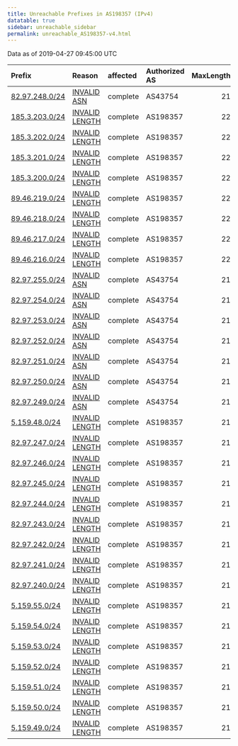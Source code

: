 ```yaml
---
title: Unreachable Prefixes in AS198357 (IPv4)
datatable: true
sidebar: unreachable_sidebar
permalink: unreachable_AS198357-v4.html
---
```


Data as of 2019-04-27 09:45:00 UTC


<div class="datatable-begin"></div>

| Prefix                                                 | Reason                                                                                                    | affected   | Authorized AS   |   MaxLength | Anchor                                         |   unreachable /24s |
|:-------------------------------------------------------|:----------------------------------------------------------------------------------------------------------|:-----------|:----------------|------------:|:-----------------------------------------------|-------------------:|
| [82.97.248.0/24](https://stat.ripe.net/82.97.248.0/24) | [INVALID ASN](https://rpki-validator.ripe.net/announcement-preview?asn=AS198357&prefix=82.97.248.0/24)    | complete   | AS43754         |          21 | [RIPE](unreachable_RIPE_NCC_RPKI_Root-v4.html) |                  1 |
| [185.3.203.0/24](https://stat.ripe.net/185.3.203.0/24) | [INVALID LENGTH](https://rpki-validator.ripe.net/announcement-preview?asn=AS198357&prefix=185.3.203.0/24) | complete   | AS198357        |          22 | [RIPE](unreachable_RIPE_NCC_RPKI_Root-v4.html) |                  1 |
| [185.3.202.0/24](https://stat.ripe.net/185.3.202.0/24) | [INVALID LENGTH](https://rpki-validator.ripe.net/announcement-preview?asn=AS198357&prefix=185.3.202.0/24) | complete   | AS198357        |          22 | [RIPE](unreachable_RIPE_NCC_RPKI_Root-v4.html) |                  1 |
| [185.3.201.0/24](https://stat.ripe.net/185.3.201.0/24) | [INVALID LENGTH](https://rpki-validator.ripe.net/announcement-preview?asn=AS198357&prefix=185.3.201.0/24) | complete   | AS198357        |          22 | [RIPE](unreachable_RIPE_NCC_RPKI_Root-v4.html) |                  1 |
| [185.3.200.0/24](https://stat.ripe.net/185.3.200.0/24) | [INVALID LENGTH](https://rpki-validator.ripe.net/announcement-preview?asn=AS198357&prefix=185.3.200.0/24) | complete   | AS198357        |          22 | [RIPE](unreachable_RIPE_NCC_RPKI_Root-v4.html) |                  1 |
| [89.46.219.0/24](https://stat.ripe.net/89.46.219.0/24) | [INVALID LENGTH](https://rpki-validator.ripe.net/announcement-preview?asn=AS198357&prefix=89.46.219.0/24) | complete   | AS198357        |          22 | [RIPE](unreachable_RIPE_NCC_RPKI_Root-v4.html) |                  1 |
| [89.46.218.0/24](https://stat.ripe.net/89.46.218.0/24) | [INVALID LENGTH](https://rpki-validator.ripe.net/announcement-preview?asn=AS198357&prefix=89.46.218.0/24) | complete   | AS198357        |          22 | [RIPE](unreachable_RIPE_NCC_RPKI_Root-v4.html) |                  1 |
| [89.46.217.0/24](https://stat.ripe.net/89.46.217.0/24) | [INVALID LENGTH](https://rpki-validator.ripe.net/announcement-preview?asn=AS198357&prefix=89.46.217.0/24) | complete   | AS198357        |          22 | [RIPE](unreachable_RIPE_NCC_RPKI_Root-v4.html) |                  1 |
| [89.46.216.0/24](https://stat.ripe.net/89.46.216.0/24) | [INVALID LENGTH](https://rpki-validator.ripe.net/announcement-preview?asn=AS198357&prefix=89.46.216.0/24) | complete   | AS198357        |          22 | [RIPE](unreachable_RIPE_NCC_RPKI_Root-v4.html) |                  1 |
| [82.97.255.0/24](https://stat.ripe.net/82.97.255.0/24) | [INVALID ASN](https://rpki-validator.ripe.net/announcement-preview?asn=AS198357&prefix=82.97.255.0/24)    | complete   | AS43754         |          21 | [RIPE](unreachable_RIPE_NCC_RPKI_Root-v4.html) |                  1 |
| [82.97.254.0/24](https://stat.ripe.net/82.97.254.0/24) | [INVALID ASN](https://rpki-validator.ripe.net/announcement-preview?asn=AS198357&prefix=82.97.254.0/24)    | complete   | AS43754         |          21 | [RIPE](unreachable_RIPE_NCC_RPKI_Root-v4.html) |                  1 |
| [82.97.253.0/24](https://stat.ripe.net/82.97.253.0/24) | [INVALID ASN](https://rpki-validator.ripe.net/announcement-preview?asn=AS198357&prefix=82.97.253.0/24)    | complete   | AS43754         |          21 | [RIPE](unreachable_RIPE_NCC_RPKI_Root-v4.html) |                  1 |
| [82.97.252.0/24](https://stat.ripe.net/82.97.252.0/24) | [INVALID ASN](https://rpki-validator.ripe.net/announcement-preview?asn=AS198357&prefix=82.97.252.0/24)    | complete   | AS43754         |          21 | [RIPE](unreachable_RIPE_NCC_RPKI_Root-v4.html) |                  1 |
| [82.97.251.0/24](https://stat.ripe.net/82.97.251.0/24) | [INVALID ASN](https://rpki-validator.ripe.net/announcement-preview?asn=AS198357&prefix=82.97.251.0/24)    | complete   | AS43754         |          21 | [RIPE](unreachable_RIPE_NCC_RPKI_Root-v4.html) |                  1 |
| [82.97.250.0/24](https://stat.ripe.net/82.97.250.0/24) | [INVALID ASN](https://rpki-validator.ripe.net/announcement-preview?asn=AS198357&prefix=82.97.250.0/24)    | complete   | AS43754         |          21 | [RIPE](unreachable_RIPE_NCC_RPKI_Root-v4.html) |                  1 |
| [82.97.249.0/24](https://stat.ripe.net/82.97.249.0/24) | [INVALID ASN](https://rpki-validator.ripe.net/announcement-preview?asn=AS198357&prefix=82.97.249.0/24)    | complete   | AS43754         |          21 | [RIPE](unreachable_RIPE_NCC_RPKI_Root-v4.html) |                  1 |
| [5.159.48.0/24](https://stat.ripe.net/5.159.48.0/24)   | [INVALID LENGTH](https://rpki-validator.ripe.net/announcement-preview?asn=AS198357&prefix=5.159.48.0/24)  | complete   | AS198357        |          21 | [RIPE](unreachable_RIPE_NCC_RPKI_Root-v4.html) |                  1 |
| [82.97.247.0/24](https://stat.ripe.net/82.97.247.0/24) | [INVALID LENGTH](https://rpki-validator.ripe.net/announcement-preview?asn=AS198357&prefix=82.97.247.0/24) | complete   | AS198357        |          21 | [RIPE](unreachable_RIPE_NCC_RPKI_Root-v4.html) |                  1 |
| [82.97.246.0/24](https://stat.ripe.net/82.97.246.0/24) | [INVALID LENGTH](https://rpki-validator.ripe.net/announcement-preview?asn=AS198357&prefix=82.97.246.0/24) | complete   | AS198357        |          21 | [RIPE](unreachable_RIPE_NCC_RPKI_Root-v4.html) |                  1 |
| [82.97.245.0/24](https://stat.ripe.net/82.97.245.0/24) | [INVALID LENGTH](https://rpki-validator.ripe.net/announcement-preview?asn=AS198357&prefix=82.97.245.0/24) | complete   | AS198357        |          21 | [RIPE](unreachable_RIPE_NCC_RPKI_Root-v4.html) |                  1 |
| [82.97.244.0/24](https://stat.ripe.net/82.97.244.0/24) | [INVALID LENGTH](https://rpki-validator.ripe.net/announcement-preview?asn=AS198357&prefix=82.97.244.0/24) | complete   | AS198357        |          21 | [RIPE](unreachable_RIPE_NCC_RPKI_Root-v4.html) |                  1 |
| [82.97.243.0/24](https://stat.ripe.net/82.97.243.0/24) | [INVALID LENGTH](https://rpki-validator.ripe.net/announcement-preview?asn=AS198357&prefix=82.97.243.0/24) | complete   | AS198357        |          21 | [RIPE](unreachable_RIPE_NCC_RPKI_Root-v4.html) |                  1 |
| [82.97.242.0/24](https://stat.ripe.net/82.97.242.0/24) | [INVALID LENGTH](https://rpki-validator.ripe.net/announcement-preview?asn=AS198357&prefix=82.97.242.0/24) | complete   | AS198357        |          21 | [RIPE](unreachable_RIPE_NCC_RPKI_Root-v4.html) |                  1 |
| [82.97.241.0/24](https://stat.ripe.net/82.97.241.0/24) | [INVALID LENGTH](https://rpki-validator.ripe.net/announcement-preview?asn=AS198357&prefix=82.97.241.0/24) | complete   | AS198357        |          21 | [RIPE](unreachable_RIPE_NCC_RPKI_Root-v4.html) |                  1 |
| [82.97.240.0/24](https://stat.ripe.net/82.97.240.0/24) | [INVALID LENGTH](https://rpki-validator.ripe.net/announcement-preview?asn=AS198357&prefix=82.97.240.0/24) | complete   | AS198357        |          21 | [RIPE](unreachable_RIPE_NCC_RPKI_Root-v4.html) |                  1 |
| [5.159.55.0/24](https://stat.ripe.net/5.159.55.0/24)   | [INVALID LENGTH](https://rpki-validator.ripe.net/announcement-preview?asn=AS198357&prefix=5.159.55.0/24)  | complete   | AS198357        |          21 | [RIPE](unreachable_RIPE_NCC_RPKI_Root-v4.html) |                  1 |
| [5.159.54.0/24](https://stat.ripe.net/5.159.54.0/24)   | [INVALID LENGTH](https://rpki-validator.ripe.net/announcement-preview?asn=AS198357&prefix=5.159.54.0/24)  | complete   | AS198357        |          21 | [RIPE](unreachable_RIPE_NCC_RPKI_Root-v4.html) |                  1 |
| [5.159.53.0/24](https://stat.ripe.net/5.159.53.0/24)   | [INVALID LENGTH](https://rpki-validator.ripe.net/announcement-preview?asn=AS198357&prefix=5.159.53.0/24)  | complete   | AS198357        |          21 | [RIPE](unreachable_RIPE_NCC_RPKI_Root-v4.html) |                  1 |
| [5.159.52.0/24](https://stat.ripe.net/5.159.52.0/24)   | [INVALID LENGTH](https://rpki-validator.ripe.net/announcement-preview?asn=AS198357&prefix=5.159.52.0/24)  | complete   | AS198357        |          21 | [RIPE](unreachable_RIPE_NCC_RPKI_Root-v4.html) |                  1 |
| [5.159.51.0/24](https://stat.ripe.net/5.159.51.0/24)   | [INVALID LENGTH](https://rpki-validator.ripe.net/announcement-preview?asn=AS198357&prefix=5.159.51.0/24)  | complete   | AS198357        |          21 | [RIPE](unreachable_RIPE_NCC_RPKI_Root-v4.html) |                  1 |
| [5.159.50.0/24](https://stat.ripe.net/5.159.50.0/24)   | [INVALID LENGTH](https://rpki-validator.ripe.net/announcement-preview?asn=AS198357&prefix=5.159.50.0/24)  | complete   | AS198357        |          21 | [RIPE](unreachable_RIPE_NCC_RPKI_Root-v4.html) |                  1 |
| [5.159.49.0/24](https://stat.ripe.net/5.159.49.0/24)   | [INVALID LENGTH](https://rpki-validator.ripe.net/announcement-preview?asn=AS198357&prefix=5.159.49.0/24)  | complete   | AS198357        |          21 | [RIPE](unreachable_RIPE_NCC_RPKI_Root-v4.html) |                  1 |

<div class="datatable-end"></div>